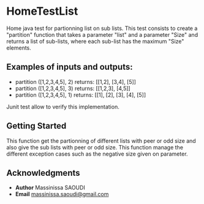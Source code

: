 # HomeTestList
Home java test for partionning list on sub lists. This test consists to create a "partition" function that takes a parameter "list" and 
a parameter "Size" and returns a list of sub-lists, where each sub-list has the maximum "Size" elements.

## Examples of inputs and outputs:

* partition ([1,2,3,4,5], 2) returns: [[1,2], [3,4], [5]]
* partition ([1,2,3,4,5], 3) returns: [[1,2,3], [4,5]]
* partition ([1,2,3,4,5], 1) returns: [[1], [2], [3], [4], [5]]

Junit test allow to verify this implementation.

## Getting Started

This function get the partionning of different lists with peer or odd size and also give the sub lists with peer or odd size.
This function manage the different exception cases such as the negative size given on parameter. 

## Acknowledgments

* **Author**  Massinissa SAOUDI 
* **Email**  massinissa.saoudi@gmail.com
